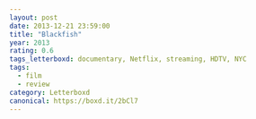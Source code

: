 ```yaml
---
layout: post 
date: 2013-12-21 23:59:00
title: "Blackfish"
year: 2013
rating: 0.6
tags_letterboxd: documentary, Netflix, streaming, HDTV, NYC
tags:
  - film
  - review
category: Letterboxd
canonical: https://boxd.it/2bCl7
---
```

